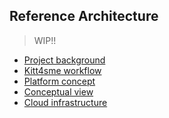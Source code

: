 Reference Architecture
----------------------
> WIP!!

* [Project background][i1]
* [Kitt4sme workflow][i2]
* [Platform concept][i3]
* [Conceptual view][i4]
* [Cloud infrastructure][i5]


[i1]: ./intro/motivation.md
[i2]: ./intro/workflow.md
[i3]: ./intro/platform.md
[i4]: ./conceptual-view/system-decomposition.md
[i5]: ./cloud-infra/distrib.md

